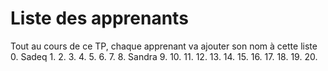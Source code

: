 # Liste des apprenants

Tout au cours de ce TP, chaque apprenant va ajouter son nom à cette liste
0. Sadeq
1. 
2. 
3. 
4. 
5. 
6. 
7. 
8. Sandra
9. 
10. 
11. 
12. 
13. 
14. 
15. 
16. 
17. 
18. 
19. 
20. 
